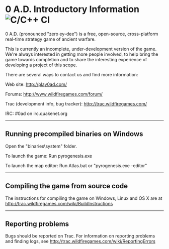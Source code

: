  0 A.D. Introductory Information ![C/C++ CI](https://github.com/Shafty89/0ad/workflows/C/C++%20CI/badge.svg?branch=master)
=================================

0 A.D. (pronounced "zero ey-dee") is a free, open-source, cross-platform
real-time strategy game of ancient warfare.

This is currently an incomplete, under-development version of the game.
We're always interested in getting more people involved, to help bring the game
towards completion and to share the interesting experience of developing a
project of this scope.

There are several ways to contact us and find more information:

  Web site: http://play0ad.com/

  Forums: http://www.wildfiregames.com/forum/

  Trac (development info, bug tracker): http://trac.wildfiregames.com/

  IRC: #0ad on irc.quakenet.org


---------------------------------------
Running precompiled binaries on Windows
---------------------------------------

Open the "binaries\system" folder.

To launch the game: Run pyrogenesis.exe

To launch the map editor: Run Atlas.bat or "pyrogenesis.exe -editor"


-----------------------------------
Compiling the game from source code
-----------------------------------

The instructions for compiling the game on Windows, Linux and OS X are at
http://trac.wildfiregames.com/wiki/BuildInstructions


------------------
Reporting problems
------------------

Bugs should be reported on Trac. For information on reporting problems
and finding logs, see http://trac.wildfiregames.com/wiki/ReportingErrors
